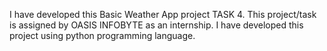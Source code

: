 I have developed this Basic Weather App project TASK 4. This project/task is assigned by OASIS INFOBYTE as an internship. I have developed this project using python programming language.
